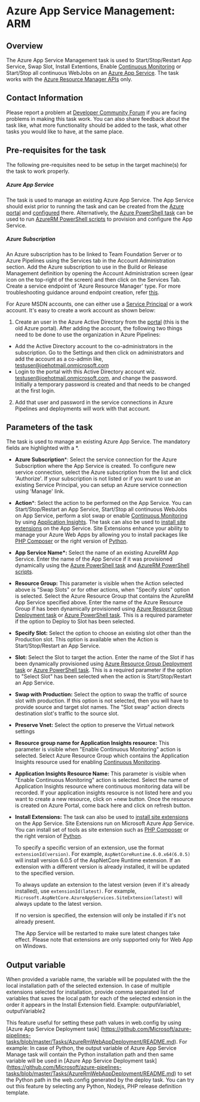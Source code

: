 #  Azure App Service Management: ARM

## Overview

The Azure App Service Management task is used to Start/Stop/Restart App Service, Swap Slot, Install Extentions, Enable [Continuous Monitoring](https://go.microsoft.com/fwlink/?linkid=859946) or Start/Stop all continuous WebJobs on an [Azure App Service](https://azure.microsoft.com/en-in/documentation/articles/app-service-web-overview/). The task works with the [Azure Resource Manager APIs](https://msdn.microsoft.com/en-us/library/azure/dn790568.aspx) only.

## Contact Information

Please report a problem at [Developer Community Forum](https://developercommunity.visualstudio.com/spaces/21/index.html) if you are facing problems in making this task work.  You can also share feedback about the task like, what more functionality should be added to the task, what other tasks you would like to have, at the same place.

## Pre-requisites for the task

The following pre-requisites need to be setup in the target machine(s) for the task to work properly.

##### Azure App Service

The task is used to manage an existing Azure App Service. The App Service should exist prior to running the task and can be created from the [Azure portal](https://azure.microsoft.com/en-in/documentation/videos/azure-app-service-web-apps-with-yochay-kiriaty/) and [configured](https://azure.microsoft.com/en-us/documentation/articles/web-sites-configure/) there. Alternatively, the [Azure PowerShell task](https://github.com/Microsoft/azure-pipelines-tasks/tree/master/Tasks/AzurePowerShellV3) can be used to run [AzureRM PowerShell scripts](https://msdn.microsoft.com/en-us/library/mt619237.aspx) to provision and configure the App Service.

##### Azure Subscription

An Azure subscription has to be linked to Team Foundation Server or to Azure Pipelines using the Services tab in the Account Administration section. Add the Azure subscription to use in the Build or Release Management definition by opening the Account Administration screen (gear icon on the top-right of the screen) and then click on the Services Tab. Create a service endpoint of 'Azure Resource Manager' type. For more troubleshooting guidance around endpoint creation, refer [this](https://www.visualstudio.com/en-us/docs/build/actions/azure-rm-endpoint).

For Azure MSDN accounts, one can either use a [Service Principal](https://go.microsoft.com/fwlink/?LinkID=623000&clcid=0x409) or a work account. It's easy to create a work account as shown below:

1. Create an user in the Azure Active Directory from the [portal](https://msdn.microsoft.com/en-us/library/azure/hh967632.aspx) (this is the old Azure portal). After adding the account, the following two things need to be done to use the organization in Azure Pipelines:
  - Add the Active Directory account to the co-administrators in the subscription. Go to the Settings and then click on administrators and add the account as a co-admin like, [testuser@joehotmail.onmicrosoft.com](mailto:testuser@joehotmail.onmicrosoft.com)
  - Login to the portal with this Active Directory account wiz. [testuser@joehotmail.onmicrosoft.com](mailto:testuser@joehotmail.onmicrosoft.com), and change the password. Initially a temporary password is created and that needs to be changed at the first login.
2. Add that user and password in the service connections in Azure Pipelines and deployments will work with that account.

## Parameters of the task

The task is used to manage an existing Azure App Service. The mandatory fields are highlighted with a *.

* **Azure Subscription**\*: Select the service connection for the Azure Subscription where the App Service is created. To configure new service connection, select the Azure subscription from the list and click 'Authorize'. If your subscription is not listed or if you want to use an existing Service Principal, you can setup an Azure service connection using 'Manage' link.

* **Action**\*: Select the action to be performed on the App Service. You can Start/Stop/Restart an App Service, Start/Stop all continuous WebJobs on App Service, perform a slot swap or enable [Continuous Monitoring](https://go.microsoft.com/fwlink/?linkid=859946) by using [Application Insights](https://azure.microsoft.com/en-in/services/application-insights/). The task can also be used to [install site extensions](https://www.siteextensions.net/packages) on the App Service. Site Extensions enhance your ability to manage your Azure Web Apps by allowing you to install packages like [PHP Composer](https://www.siteextensions.net/packages/ComposerExtension/) or the right version of [Python](https://www.siteextensions.net/packages?q=Python).

* **App Service Name\*:** Select the name of an existing AzureRM App Service. Enter the name of the App Service if it was provisioned dynamically using the [Azure PowerShell task](https://github.com/Microsoft/azure-pipelines-tasks/tree/master/Tasks/AzurePowerShellV3) and [AzureRM PowerShell scripts](https://msdn.microsoft.com/en-us/library/mt619237.aspx).

* **Resource Group:** This parameter is visible when the Action selected above is "Swap Slots" or for other actions, when "Specify slots" option is selected. Select the Azure Resource Group that contains the AzureRM App Service specified above. Enter the name of the Azure Resource Group if has been dynamically provisioned using [Azure Resource Group Deployment task](https://github.com/Microsoft/azure-pipelines-tasks/tree/master/Tasks/AzureResourceGroupDeploymentV2) or [Azure PowerShell task](https://github.com/Microsoft/azure-pipelines-tasks/tree/master/Tasks/AzurePowerShellV3). This is a required parameter if the option to Deploy to Slot has been selected.

* **Specify Slot:** Select the option to choose an existing slot other than the Production slot. This option is available when the Action is Start/Stop/Restart an App Service.

* **Slot:** Select the Slot to target the action. Enter the name of the Slot if has been dynamically provisioned using [Azure Resource Group Deployment task](https://github.com/Microsoft/azure-pipelines-tasks/tree/master/Tasks/AzureResourceGroupDeploymentV2) or [Azure PowerShell task](https://github.com/Microsoft/azure-pipelines-tasks/tree/master/Tasks/AzurePowerShellV3). This is a required parameter if the option to "Select Slot" has been selected when the action is Start/Stop/Restart an App Service.

* **Swap with Production:** Select the option to swap the traffic of source slot with production. If this option is not selected, then you will have to provide source and target slot names. The "Slot swap" action directs destination slot's traffic to the source slot.

* **Preserve Vnet:** Select the option to preserve the Virtual network settings

* **Resource group name for Application Insights resource:** This parameter is visible when "Enable Continuous Monitoring" action is selected. Select Azure Resource Group which contains the Application Insights resource used for enabling [Continuous Monitoring](https://go.microsoft.com/fwlink/?linkid=859946).

* **Application Insights Resource Name:** This parameter is visible when "Enable Continuous Monitoring" action is selected. Select the name of Application Insights resource where continuous monitoring data will be recorded. If your application insights resource is not listed here and you want to create a new resource, click on +new button. Once the resource is created on Azure Portal, come back here and click on refresh button.

* **Install Extensions:** The task can also be used to [install site extensions](https://www.siteextensions.net/packages) on the App Service. Site Extensions run on Microsoft Azure App Service. You can install set of tools as site extension such as [PHP Composer](https://www.siteextensions.net/packages/ComposerExtension/) or the right version of [Python](https://www.siteextensions.net/packages?q=Python). 

  To specify a specific version of an extension, use the format `extensionId(version)`. For example, `AspNetCoreRuntime.6.0.x64(6.0.5)` will install version 6.0.5 of the AspNetCore Runtime extension. If an extension with a different version is already installed, it will be updated to the specified version.

  To always update an extension to the latest version (even if it's already installed), use `extensionId(latest)`. For example, `Microsoft.AspNetCore.AzureAppServices.SiteExtension(latest)` will always update to the latest version.

  If no version is specified, the extension will only be installed if it's not already present.

  The App Service will be restarted to make sure latest changes take effect. Please note that extensions are only supported only for Web App on Windows.

## Output variable
When provided a variable name, the variable will be populated with the the local installation path of the selected extension. In case of multiple extensions selected for installation, provide comma separated list of variables that saves the local path for each of the selected extension in the order it appears in the Install Extension field. Example: outputVariable1, outputVariable2

This feature useful for setting these path values in web.config by using [Azure App Service Deployment task] (https://github.com/Microsoft/azure-pipelines-tasks/blob/master/Tasks/AzureRmWebAppDeployment/README.md). For example: In case of Python, the output variable of Azure App Service Manage task will contain the Python installation path and then same variable will be used in  [Azure App Service Deployment task] (https://github.com/Microsoft/azure-pipelines-tasks/blob/master/Tasks/AzureRmWebAppDeployment/README.md) to set the Python path in the web.config generated by the deploy task. You can try out this feature by selecting any Python, Nodejs, PHP release definition template.
